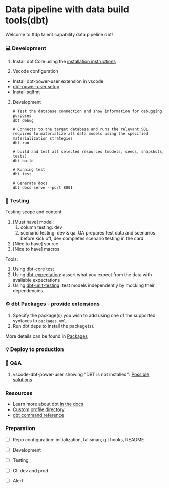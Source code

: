 # Data pipeline with data build tools(dbt)
Welcome to ttdp talent capability data pipeline dbt!

### 💻 Development

1. Install dbt Core using the [installation instructions](https://docs.getdbt.com/docs/core/installation)

2. Vscode configuration
- Install dbt-power-user extension in vscode
- [dbt-power-user setup](https://github.com/innoverio/vscode-dbt-power-user#how-to-setup-the-extension)
- [Install sqlfmt](https://github.com/innoverio/vscode-dbt-power-user#format-your-dbt-sql-with-sqlfmt)

3. Development
    ```shell
    # Test the database connection and show information for debugging purposes
    dbt debug

    # Connects to the target database and runs the relevant SQL required to materialize all data models using the specified materialization strategies
    dbt run

    # build and test all selected resources (models, seeds, snapshots, tests)
    dbt build

    # Running test
    dbt test

    # Generate docs
    dbt docs serve --port 8001
    ```

### 🍃 Testing
Testing scope and content:
1. [Must have] model: 
    1. column testing: dev
    2. scenario testing: dev & qa. QA prepares test data and scenarios before kick off, dev completes scenario testing in the card
2. [Nice to have] source
3. [Nice to have] macros

Tools:
1. Using [dbt-core test]()
2. Using [dbt-expectation](https://github.com/calogica/dbt-expectations):  assert what you expect from the data with available expectations
3. Using [dbt-unit-testing](https://github.com/EqualExperts/dbt-unit-testing):  test models independently by mocking their dependencies


### ⚙️ dbt Packages - provide extensions

1. Specify the package(s) you wish to add using one of the supported syntaxes to `packages.yml`.
2. Run dbt deps to install the package(s). 

More details can be found in [Packages](https://docs.getdbt.com/docs/build/packages)

### 💡 Deploy to production


### 🙋 Q&A
1. vscode-dbt-power-user showing "DBT is not installed":
[Possible solutions](https://github.com/innoverio/vscode-dbt-power-user/issues/87)

### Resources
- Learn more about dbt [in the docs](https://docs.getdbt.com/docs/introduction)
- [Custom profile directory](https://docs.getdbt.com/docs/core/connection-profiles#advanced-customizing-a-profile-directory)
- [dbt command reference](https://docs.getdbt.com/reference/dbt-commands)

### Preparation
- [ ] Repo configuration: initialization, talisman, git hooks, README
- [ ] Development
- [ ] Testing
- [ ] CI: dev and prod
- [ ] Alert




